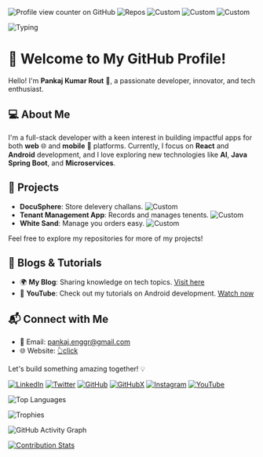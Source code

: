 ![Profile view counter on GitHub](https://komarev.com/ghpvc/?username=pnrt&color=brightgreen&) ![Repos](https://img.shields.io/badge/Repositories-31-blue?style=flat&logo=github) ![Custom](https://img.shields.io/badge/_-Active_👉-8A2BE2?style=flat)
 ![Custom](https://img.shields.io/badge/Android-3-brightgreen?style=flat&logo=android) ![Custom](https://img.shields.io/badge/Web-5-blue?style=flat&logo=react) 

![Typing](https://readme-typing-svg.herokuapp.com?font=Fira+Code&size=22&pause=1000&color=3498db&width=435&lines=Hii+👋;Dream.+Believe.+Create.+Achieve.)

#  🚀 Welcome to My GitHub Profile!

Hello! I'm **Pankaj Kumar Rout** 👋, a passionate developer, innovator, and tech enthusiast.

## 💻 About Me

I'm a full-stack developer with a keen interest in building impactful apps for both **web** 🌐 and **mobile** 📱 platforms. Currently, I focus on **React** and **Android** development, and I love exploring new technologies like **AI**, **Java Spring Boot**, and **Microservices**. 

## 🚀 Projects

- **DocuSphere**: Store delevery challans. ![Custom](https://img.shields.io/badge/.-v1.8-brightgreen?style=flat&logo=android)
- **Tenant Management App**: Records and manages tenents. ![Custom](https://img.shields.io/badge/.-v2.2-brightgreen?style=flat&logo=android)
- **White Sand**: Manage you orders easy. ![Custom](https://img.shields.io/badge/.-v1.0-brightgreen?style=flat&logo=android)
  
Feel free to explore my repositories for more of my projects!

## 📝 Blogs & Tutorials

- 🌍 **My Blog**: Sharing knowledge on tech topics. [Visit here](https://your-blog-link.com)
- 🎥 **YouTube**: Check out my tutorials on Android development. [Watch now](https://youtube-link.com)
<!--
## 📈 GitHub Stats

![Your GitHub Stats](https://github-readme-stats.vercel.app/api?username=your-github-username&show_icons=true&count_private=true&hide=prs)
--->
## 📬 Connect with Me

- 📧 Email: [pankaj.enggr@gmail.com](mailto:pankaj.enggr@gmail.com)
- 🌐 Website: [👆click](https://pnrt.github.io/folio/)

Let's build something amazing together! 💡

[![LinkedIn](https://img.shields.io/badge/LinkedIn-0077B5?style=for-the-badge&logo=linkedin&logoColor=white)](https://linkedin.com/in/pankaj-kumar-rout)
[![Twitter](https://img.shields.io/badge/Twitter-1DA1F2?style=for-the-badge&logo=twitter&logoColor=white)](https://twitter.com/_pnrt)
[![GitHub](https://img.shields.io/badge/GitHub-181717?style=for-the-badge&logo=github&logoColor=white)](https://github.com/pnrt)
[![GitHubX](https://img.shields.io/badge/GitHub-181717?style=for-the-badge&logo=github&logoColor=white)](https://github.com/pnrtx)
[![Instagram](https://img.shields.io/badge/Instagram-E4405F?style=for-the-badge&logo=instagram&logoColor=white)](https://instagram.com/.pnrt)
[![YouTube](https://img.shields.io/badge/YouTube-FF0000?style=for-the-badge&logo=youtube&logoColor=white)](https://youtube.com/)


![Top Languages](https://github-readme-stats.vercel.app/api/top-langs/?username=pnrt&layout=compact&theme=radical)

![Trophies](https://github-profile-trophy.vercel.app/?username=pnrt&theme=radical)

![GitHub Activity Graph](https://github-readme-activity-graph.vercel.app/graph?username=pnrt&theme=react-dark)

[![Contribution Stats](https://github-contribution-stats.vercel.app/api/?username=pnrt)](https://github.com/LordDashMe/github-contribution-stats/)
